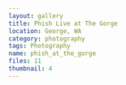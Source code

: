 ```yaml
---
layout: gallery
title: Phish Live at The Gorge
location: George, WA
category: photography
tags: Photography
name: phish_at_the_gorge
files: 11
thumbnail: 4
---
```

